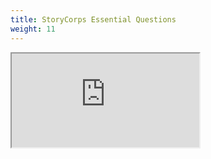 ```yaml
---
title: StoryCorps Essential Questions
weight: 11
---
```


<iframe src="https://docs.google.com/document/d/e/2PACX-1vSu7YW9fahAFJNuJUG8IPOUODqRAl8OsJAz_ipFAS6SX6fbqyjwmzi9rZ2QEo9nIo_9op2_qMp0TdvI/pub?embedded=true"> width="900" height="1050"></iframe>